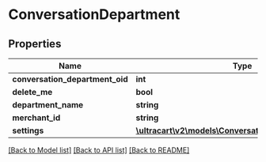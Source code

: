 # ConversationDepartment

## Properties
Name | Type | Description | Notes
------------ | ------------- | ------------- | -------------
**conversation_department_oid** | **int** |  | [optional] 
**delete_me** | **bool** |  | [optional] 
**department_name** | **string** |  | [optional] 
**merchant_id** | **string** |  | [optional] 
**settings** | [**\ultracart\v2\models\ConversationDepartmentSettings**](ConversationDepartmentSettings.md) |  | [optional] 

[[Back to Model list]](../README.md#documentation-for-models) [[Back to API list]](../README.md#documentation-for-api-endpoints) [[Back to README]](../README.md)


